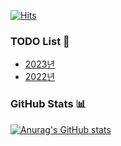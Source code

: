 [![Hits](https://hits.seeyoufarm.com/api/count/incr/badge.svg?url=https%3A%2F%2Fgithub.com%2FParkIlHoon&count_bg=%2379C83D&title_bg=%23555555&icon=codeforces.svg&icon_color=%23E7E7E7&title=hits&edge_flat=false)](https://hits.seeyoufarm.com)

### TODO List 📝
* [2023년](https://github.com/ParkIlHoon/ParkIlHoon/blob/main/todo-list/2023.md)
* [2022년](https://github.com/ParkIlHoon/ParkIlHoon/blob/main/todo-list/2022.md)

### GitHub Stats 📊
[![Anurag's GitHub stats](https://github-readme-stats.vercel.app/api?username=ParkIlHoon)](https://github.com/anuraghazra/github-readme-stats)


<!--
**ParkIlHoon/ParkIlHoon** is a ✨ _special_ ✨ repository because its `README.md` (this file) appears on your GitHub profile.

Here are some ideas to get you started:

- 🔭 I’m currently working on ...
- 🌱 I’m currently learning ...
- 👯 I’m looking to collaborate on ...
- 🤔 I’m looking for help with ...
- 💬 Ask me about ...
- 📫 How to reach me: ...
- 😄 Pronouns: ...
- ⚡ Fun fact: ...
-->
